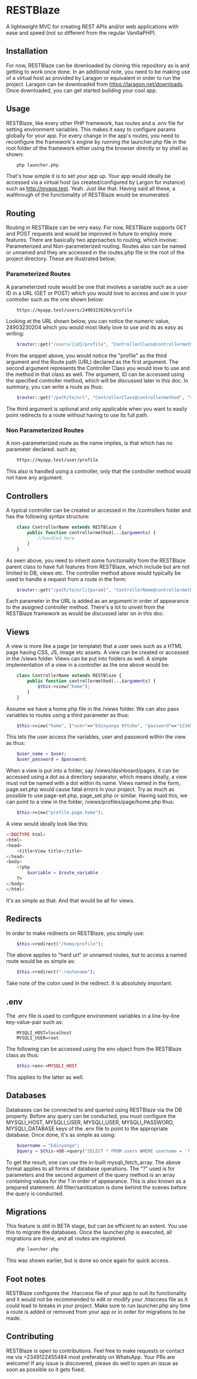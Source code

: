 # RESTBlaze
A lightweight MVC for creating REST APIs and/or web applications with ease and speed (not so different from the regular VanillaPHP).

## Installation
For now, RESTBlaze can be downloaded by cloning this repository as is and getting to work once done. In an additional note, you need to be making use of a virtual host as provided by Laragon or equivalent in order to run the project. Laragon can be downloaded from https://laragon.net/downloads. Once downloaded, you can get started building your cool app.

## Usage
RESTBlaze, like every other PHP framework, has routes and a .env file for setting environment variables. This makes it easy to configure params globally for your app. For every change in the app's routes, you need to reconfigure the framework's engine by running the launcher.php file in the root folder of the framework either using the browser directly or by shell as shown:

```bash
    php launcher.php
```
That's how simple it is to set your app up. Your app would ideally be accessed via a virtual host (as created/configured by Largon for instance) such as http://myapp.test. Yeah. Just like that. Having said all these, a walthrough of the functionality of RESTBlaze would be enumerated.

## Routing
Routing in RESTBlaze can be very easy. For now, RESTBlaze supports GET and POST requests and would be improved in future to employ more features. There are basically two approaches to routing, which involve: Parameterized and Non-parameterized routing. Routes also can be named or unnamed and they are accessed in the routes.php file in the root of the project directory. These are illustrated below;

### Parameterized Routes
A parameterized route would be one that involves a variable such as a user ID in a URL (GET or POST) which you would love to access and use in your controller such as the one shown below:
```bash
    https://myapp.test/users/24903230204/profile
```
Looking at the URL shown below, you can notice the numeric value, 24903230204 which you would most likely love to use and its as easy as writing:
```php
    $router::get("/users/{id}/profile", "ControllerClass@controllermethod", "profile");
```
From the snippet above, you would notice the "profile" as the third argument and the Route path (URL) declared as the first argument. The second argument represents the Controller Class you would love to use and the method in that class as well. The argument, ID can be accessed using the specified controller method, which will be discussed later in this doc.
In summary, you can write a route as thus:
```php
    $router::get("/path/to/url", "ControllerClass@controllermethod", "route_name");
```
The third argument is optional and only applicable when you want to easily point redirects to a route without having to use its full path.

### Non Parameterized Routes
A non-parameterized route as the name implies, is that which has no parameter declared. such as;
```bash
    https://myapp.test/user/profile
```
This also is handled using a controller, only that the controller method would not have any argument.

## Controllers
A typical controller can be created or accessed in the /controllers folder and has the following syntax structure:
```php
    class ControllerName extends RESTBlaze {
        public function controllermethod(...$arguments) {
            //handled here
        }
    }
```
As seen above, you need to inherit some functionality from the RESTBlaze parent class to have full features from RESTBlaze, which include but are not limited to DB, views etc.
The controller method above would typically be used to handle a request from a route in the form:
```php
    $router::get("/path/to/url/{param}", "ControllerName@controllermethod");
```
Each parameter in the URL is added as an argument in order of appearance to the assigned controller method.
There's a lot to unveil from the RESTBlaze framework as would be discussed later on in this doc.

## Views
A view is more like a page (or template) that a user sees such as a HTML page having CSS, JS, image etc assets. A view can be created or accessed in the /views folder. Views can be put into folders as well.
A simple implementation of a view in a controller as the one above would be:
```php
    class ControllerName extends RESTBlaze {
        public function controllermethod(...$arguments) {
            $this->view("home");
        }
    }
```
Assume we have a home.php file in the /views folder.
We can also pass variables to routes using a third parameter as thus:
```php
    $this->view("home", ["user"=>"Edinyanga Ottoho", "password"=>"123456"]);
```
This lets the user access the variables, user and password within the view as thus:
```php
    $user_name = $user;
    $user_password = $password;
```
When a view is put into a folder, say /views/dashboard/pages, it can be accessed using a dot as a directory separator, which means ideally, a view must not be named with a dot within its name. Views named in the form, page.set.php would cause fatal errors in your project. Try as much as possible to use page-set.php, page_set.php or similar. Having said this, we can point to a view in the folder, /views/profiles/page/home.php thus:
```php
    $this->view("profile.page.home");
```
A view would ideally look like this:
```php
<!DOCTYPE html>
<html>
<head>
    <title>View title</title>
</head>
<body>
    <?php
        $variable = $route_variable
    ?>
</body>
</html>
```
It's as simple as that. And that would be all for views.

## Redirects
In order to make redirects on RESTBlaze, you simply use:
```php
    $this->redirect("/home/profile");
```
The above applies to "hard url" or unnamed routes, but to access a named route would be as simple as:
```php
    $this->redirect(":routename");
```
Take note of the colon used in the redirect. It is absolutely important.

## .env
The .env file is used to configure environment variables in a line-by-line key-value-pair such as:
```shell
    MYSQLI_HOST=localhost
    MYSQLI_USER=root
```
The following can be accessed using the env object from the RESTBlaze class as thus:
```php
    $this->env->MYSQLI_HOST
```
This applies to the latter as well.

## Databases
Databases can be connected to and queried using RESTBlaze via the DB property. Before any query can be conducted, you must configure the MYSQLI_HOST, MYSQLI_USER, MYSQLI_USER, MYSQLI_PASSWORD, MYSQLI_DATABASE keys of the .env file to point to the appropriate database. Once done, it's as simple as using:
```php
    $username = "Edinyanga";
    $query = $this->DB->query("SELECT * FROM users WHERE username = '?'", [$username]);
```
To get the result, one can use the in-built mysqli_fetch_array. The above format applies to all forms of database operations. The "?" used is for parameters and the second argument of the query method is an array containing values for the ? in order of appearance. This is also known as a prepared statement. All filter/sanitization is done behind the scenes before the query is conducted.

## Migrations
This feature is still in BETA stage, but can be efficient to an extent. You use this to migrate the databases. Once the launcher.php is executed, all migrations are done, and all routes are registered.
```php
    php launcher.php
```
This was shown earlier, but is done so once again for quick access.

## Foot notes
RESTBlaze configures the .htaccess file of your app to suit its functionality and it would not be recommended to edit or modify your .htaccess file as it could lead to breaks in your project.
Make sure to run launcher.php any time a route is added or removed from your app or in order for migrations to be made.

## Contributing
RESTBlaze is open to contributions. Feel free to make requests or contact me via +2349122455484 most preferably on WhatsApp. Your PRs are welcome! If any issue is discovered, please do well to open an issue as soon as possible so it gets fixed.